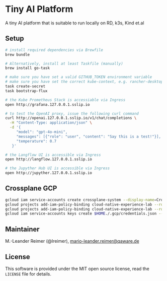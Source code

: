 # Tiny AI Platform

A tiny AI platform that is suitable to run locally on RD, k3s, Kind et.al

## Setup

```bash
# install required dependencies via Brewfile
brew bundle

# Alternatively, install at least Taskfile (manually)
brew install go-task

# make sure you have set a valid GITHUB_TOKEN environment variable
# make sure you have set the correct kube-context, e.g. rancher-desktop
task create-secret
task bootstrap-flux

# the Kube Prometheus Stack is accessiable via Ingress
open http://grafana.127.0.0.1.sslip.io

# to test the OpenAI proxy, issue the following curl command
curl http://openai.127.0.0.1.sslip.io/v1/chat/completions \
  -H "Content-Type: application/json" \
  -d '{
     "model": "gpt-4o-mini",
     "messages": [{"role": "user", "content": "Say this is a test!"}],
     "temperature": 0.7
   }'

# the Langflow UI is accessible via Ingress
open http://langflow.127.0.0.1.sslip.io 

# the Jupyther Hub UI is accessible via Ingress
open http://jupyther.127.0.0.1.sslip.io 
```

## Crossplane GCP

```bash
gcloud iam service-accounts create crossplane-system --display-name=Crossplane
gcloud projects add-iam-policy-binding cloud-native-experience-lab --role=roles/iam.serviceAccountUser --member serviceAccount:crossplane-system@cloud-native-experience-lab.iam.gserviceaccount.com
gcloud projects add-iam-policy-binding cloud-native-experience-lab --role=roles/storage.admin --member serviceAccount:crossplane-system@cloud-native-experience-lab.iam.gserviceaccount.com
gcloud iam service-accounts keys create $HOME./.gcp/credentials.json --iam-account crossplane-system@cloud-native-experience-lab.iam.gserviceaccount.com
```

## Maintainer

M.-Leander Reimer (@lreimer), <mario-leander.reimer@qaware.de>

## License

This software is provided under the MIT open source license, read the `LICENSE`
file for details.
